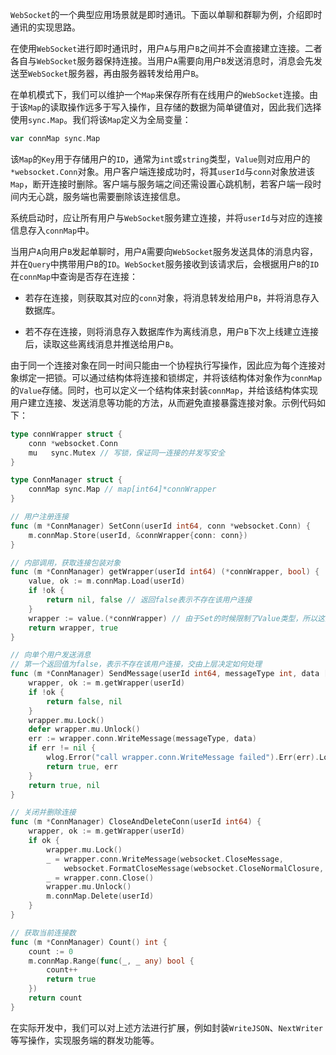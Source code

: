 `WebSocket`的一个典型应用场景就是即时通讯。下面以单聊和群聊为例，介绍即时通讯的实现思路。

在使用`WebSocket`进行即时通讯时，用户`A`与用户`B`之间并不会直接建立连接。二者各自与`WebSocket`服务器保持连接。当用户`A`需要向用户`B`发送消息时，消息会先发送至`WebSocket`服务器，再由服务器转发给用户`B`。

在单机模式下，我们可以维护一个`Map`来保存所有在线用户的`WebSocket`连接。由于该`Map`的读取操作远多于写入操作，且存储的数据为简单键值对，因此我们选择使用`sync.Map`。我们将该`Map`定义为全局变量：

```go
var connMap sync.Map
```

该`Map`的`Key`用于存储用户的`ID`，通常为`int`或`string`类型，`Value`则对应用户的`*websocket.Conn`对象。用户客户端连接成功时，将其`userId`与`conn`对象放进该`Map`，断开连接时删除。客户端与服务端之间还需设置心跳机制，若客户端一段时间内无心跳，服务端也需要删除该连接信息。

系统启动时，应让所有用户与`WebSocket`服务建立连接，并将`userId`与对应的连接信息存入`connMap`中。

当用户`A`向用户`B`发起单聊时，用户`A`需要向`WebSocket`服务发送具体的消息内容，并在`Query`中携带用户`B`的`ID`。`WebSocket`服务接收到该请求后，会根据用户`B`的`ID`在`connMap`中查询是否存在连接：

- 若存在连接，则获取其对应的`conn`对象，将消息转发给用户`B`，并将消息存入数据库。

- 若不存在连接，则将消息存入数据库作为离线消息，用户`B`下次上线建立连接后，读取这些离线消息并推送给用户`B`。

由于同一个连接对象在同一时间只能由一个协程执行写操作，因此应为每个连接对象绑定一把锁。可以通过结构体将连接和锁绑定，并将该结构体对象作为`connMap`的`Value`存储。同时，也可以定义一个结构体来封装`connMap`，并给该结构体实现用户建立连接、发送消息等功能的方法，从而避免直接暴露连接对象。示例代码如下：

```go
type connWrapper struct {
	conn *websocket.Conn
	mu   sync.Mutex // 写锁，保证同一连接的并发写安全
}

type ConnManager struct {
	connMap sync.Map // map[int64]*connWrapper
}

// 用户注册连接
func (m *ConnManager) SetConn(userId int64, conn *websocket.Conn) {
	m.connMap.Store(userId, &connWrapper{conn: conn})
}

// 内部调用，获取连接包装对象
func (m *ConnManager) getWrapper(userId int64) (*connWrapper, bool) {
	value, ok := m.connMap.Load(userId)
	if !ok {
		return nil, false // 返回false表示不存在该用户连接
	}
	wrapper := value.(*connWrapper) // 由于Set的时候限制了Value类型，所以这里不会断言失败
	return wrapper, true
}

// 向单个用户发送消息
// 第一个返回值为false，表示不存在该用户连接，交由上层决定如何处理
func (m *ConnManager) SendMessage(userId int64, messageType int, data []byte) (bool, error) {
	wrapper, ok := m.getWrapper(userId)
	if !ok {
		return false, nil
	}
	wrapper.mu.Lock()
	defer wrapper.mu.Unlock()
	err := wrapper.conn.WriteMessage(messageType, data)
	if err != nil {
		wlog.Error("call wrapper.conn.WriteMessage failed").Err(err).Log()
		return true, err
	}
	return true, nil
}

// 关闭并删除连接
func (m *ConnManager) CloseAndDeleteConn(userId int64) {
	wrapper, ok := m.getWrapper(userId)
	if ok {
		wrapper.mu.Lock()
		_ = wrapper.conn.WriteMessage(websocket.CloseMessage,
			websocket.FormatCloseMessage(websocket.CloseNormalClosure, "")) // 对连接对象进行优雅关闭
		_ = wrapper.conn.Close()
		wrapper.mu.Unlock()
		m.connMap.Delete(userId)
	}
}

// 获取当前连接数
func (m *ConnManager) Count() int {
	count := 0
	m.connMap.Range(func(_, _ any) bool {
		count++
		return true
	})
	return count
}
```

在实际开发中，我们可以对上述方法进行扩展，例如封装`WriteJSON`、`NextWriter`等写操作，实现服务端的群发功能等。
